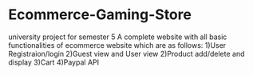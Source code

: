 # Ecommerce-Gaming-Store
university project for semester 5
A complete website with all basic functionalities of ecommerce website which are as follows:
1)User Registraion/login
2)Guest view and User view
2)Product add/delete and display
3)Cart
4)Paypal API

